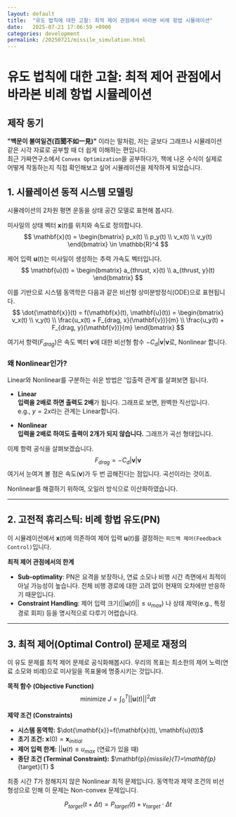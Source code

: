 ```yaml
---
layout: default
title:  "유도 법칙에 대한 고찰: 최적 제어 관점에서 바라본 비례 항법 시뮬레이션"
date:   2025-07-21 17:06:59 +0900
categories: development
permalink: /20250721/missile_simulation.html
---
```


# 유도 법칙에 대한 고찰: 최적 제어 관점에서 바라본 비례 항법 시뮬레이션

## 제작 동기

**"백문이 불여일견(百聞不如一見)"** 이라는 말처럼, 저는 글보다 그래프나 시뮬레이션 같은 시각 자료로 공부할 때 더 쉽게 이해하는 편입니다.  
최근 가짜연구소에서 `Convex Optimization`을 공부하다가, 책에 나온 수식이 실제로 어떻게 작동하는지 직접 확인해보고 싶어 시뮬레이션을 제작하게 되었습니다.

## 1. 시뮬레이션 동적 시스템 모델링

시뮬레이션의 2차원 평면 운동을 상태 공간 모델로 표현해 봅시다.  

미사일의 상태 벡터 $\mathbf{x}(t)$를 위치와 속도로 정의합니다.
$$
\mathbf{x}(t) = 
\begin{bmatrix}
p_x(t) \\
p_y(t) \\
v_x(t) \\
v_y(t)
\end{bmatrix}
\in \mathbb{R}^4
$$

제어 입력 $\mathbf{u}(t)$는 미사일이 생성하는 추력 가속도 벡터입니다.
$$
\mathbf{u}(t) = 
\begin{bmatrix}
a_{thrust, x}(t) \\
a_{thrust, y}(t)
\end{bmatrix}
$$

이를 기반으로 시스템 동역학은 다음과 같은 비선형 상미분방정식(ODE)으로 표현됩니다.
$$
\dot{\mathbf{x}}(t) = f(\mathbf{x}(t), \mathbf{u}(t)) =
\begin{bmatrix}
v_x(t) \\
v_y(t) \\
\frac{u_x(t) + F_{drag, x}(\mathbf{v})}{m} \\
\frac{u_y(t) + F_{drag, y}(\mathbf{v})}{m}
\end{bmatrix}
$$

여기서 항력($F_{drag}$)은 속도 벡터 $\mathbf{v}$에 대한 비선형 함수 $-C_d |\mathbf{v}| \mathbf{v}$로, Nonlinear 합니다.  

### 왜 Nonlinear인가?

Linear와 Nonlinear를 구분하는 쉬운 방법은 '입출력 관계'를 살펴보면 됩니다.  
- **Linear**  
**입력을 2배로 하면 출력도 2배**가 됩니다. 그래프로 보면, 완벽한 직선입니다.  
e.g., $y=2x$라는 관계는 Linear합니다.

- **Nonlinear**  
**입력을 2배로 하여도 출력이 2개가 되지 않습니다.** 그래프가 곡선 형태입니다.  
  
이제 항력 공식을 살펴보겠습니다.  
$$
F_{drag}=-C_d|\mathbf{v}|\mathbf{v}
$$
여기서 눈여겨 볼 점은 속도($\mathbf{v}$)가 두 번 곱해진다는 점입니다. 곡선이라는 것이죠.

Nonlinear를 해결하기 위하여, 오일러 방식으로 이산화하였습니다.  

---

## 2. 고전적 휴리스틱: 비례 항법 유도(PN)

이 시뮬레이션에서 $\mathbf{x}(t)$에 의존하여 제어 입력 $\mathbf{u}(t)$를 결정하는 `피드백 제어(Feedback Control)`입니다.  

**최적 제어 관점에서의 한계**
- **Sub-optimality**: PN은 요격을 보장하나, 연료 소모나 비행 시간 측면에서 최적이 아닐 가능성이 높습니다. 전체 비행 경로에 대한 고려 없이 현재의 오차에만 반응하기 때문입니다.  
- **Constraint Handling**: 제어 입력 크기($||\mathbf{u}(t)|| \leq u_{max}$) 나 상태 제약(e.g., 특정 경로 회피) 등을 명시적으로 다루기 어렵습니다.  

---

## 3. 최적 제어(Optimal Control) 문제로 재정의

이 유도 문제를 최적 제어 문제로 공식화해봅시다. 우리의 목표는 최소한의 제어 노력(연료 소모와 비례)으로 미사일을 목표물에 명중시키는 것입니다.  

**목적 함수 (Objective Function)**  
$$
\text{minimize} \ J=\int^{T}_{0} ||\mathbf{u}(t)||^2 dt
$$

**제약 조건 (Constraints)**  
- **시스템 동역학:** $\dot{\mathbf{x}}=f(\mathbf{x}(t), \mathbf{u}(t))$  
- **초기 조건:** $\mathbf{x}(0) = \mathbf{x}_{initial}$  
- **제어 입력 한계:** $||\mathbf{u}(t) \leq u_{max} \ \text{(연료가 있을 때)}$  
- **종단 조건 (Terminal Constraint):** $\mathbf{p}_{missile}(T)=\mathbf{p}_{target}(T) $  

최종 시간 $T$가 정해지지 않은 Nonlinear 최적 문제입니다. 동역학과 제약 조건의 비선형성으로 인해 이 문제는 Non-convex 문제입니다.  



$$
P_{target}(t + \Delta t) = P_{target}(t)  + v_{target} \cdot \Delta t
$$
